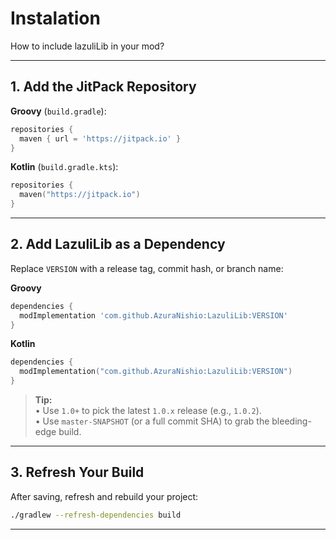 # Instalation

How to include lazuliLib in your mod?

---

## 1. Add the JitPack Repository

**Groovy** (`build.gradle`):

```groovy
repositories {
  maven { url = 'https://jitpack.io' }
}
```

**Kotlin** (`build.gradle.kts`):

```kotlin
repositories {
  maven("https://jitpack.io")
}
```

---

## 2. Add LazuliLib as a Dependency

Replace `VERSION` with a release tag, commit hash, or branch name:

**Groovy**
```groovy
dependencies {
  modImplementation 'com.github.AzuraNishio:LazuliLib:VERSION'
}
```
**Kotlin**
```kotlin
dependencies {
  modImplementation("com.github.AzuraNishio:LazuliLib:VERSION")
}
```

> **Tip:**  
> • Use `1.0+` to pick the latest `1.0.x` release (e.g., `1.0.2`).  
> • Use `master-SNAPSHOT` (or a full commit SHA) to grab the bleeding-edge build.

---

## 3. Refresh Your Build

After saving, refresh and rebuild your project:

```bash
./gradlew --refresh-dependencies build
```

---



